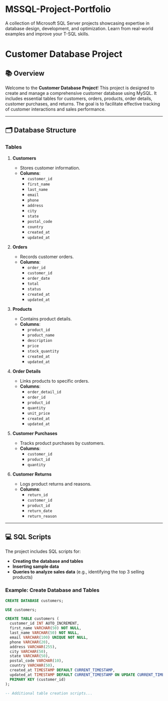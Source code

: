 # MSSQL-Project-Portfolio
A collection of Microsoft SQL Server projects showcasing expertise in database design, development, and optimization. Learn from real-world examples and improve your T-SQL skills.

# Customer Database Project

## 📚 Overview

Welcome to the **Customer Database Project**! This project is designed to create and manage a comprehensive customer database using MySQL. It includes essential tables for customers, orders, products, order details, customer purchases, and returns. The goal is to facilitate effective tracking of customer interactions and sales performance.

---

## 🗂️ Database Structure

### Tables

1. **Customers**
   - Stores customer information.
   - **Columns**: 
     - `customer_id`
     - `first_name`
     - `last_name`
     - `email`
     - `phone`
     - `address`
     - `city`
     - `state`
     - `postal_code`
     - `country`
     - `created_at`
     - `updated_at`

2. **Orders**
   - Records customer orders.
   - **Columns**: 
     - `order_id`
     - `customer_id`
     - `order_date`
     - `total`
     - `status`
     - `created_at`
     - `updated_at`

3. **Products**
   - Contains product details.
   - **Columns**: 
     - `product_id`
     - `product_name`
     - `description`
     - `price`
     - `stock_quantity`
     - `created_at`
     - `updated_at`

4. **Order Details**
   - Links products to specific orders.
   - **Columns**: 
     - `order_detail_id`
     - `order_id`
     - `product_id`
     - `quantity`
     - `unit_price`
     - `created_at`
     - `updated_at`

5. **Customer Purchases**
   - Tracks product purchases by customers.
   - **Columns**: 
     - `customer_id`
     - `product_id`
     - `quantity`

6. **Customer Returns**
   - Logs product returns and reasons.
   - **Columns**: 
     - `return_id`
     - `customer_id`
     - `product_id`
     - `return_date`
     - `return_reason`

---

## 💻 SQL Scripts

The project includes SQL scripts for:

- **Creating the database and tables**
- **Inserting sample data**
- **Queries to analyze sales data** (e.g., identifying the top 3 selling products)

### Example: Create Database and Tables
```sql
CREATE DATABASE customers;

USE customers;

CREATE TABLE customers (
  customer_id INT AUTO_INCREMENT,
  first_name VARCHAR(50) NOT NULL,
  last_name VARCHAR(50) NOT NULL,
  email VARCHAR(100) UNIQUE NOT NULL,
  phone VARCHAR(20),
  address VARCHAR(255),
  city VARCHAR(50),
  state VARCHAR(50),
  postal_code VARCHAR(10),
  country VARCHAR(50),
  created_at TIMESTAMP DEFAULT CURRENT_TIMESTAMP,
  updated_at TIMESTAMP DEFAULT CURRENT_TIMESTAMP ON UPDATE CURRENT_TIMESTAMP,
  PRIMARY KEY (customer_id)
);

-- Additional table creation scripts...
